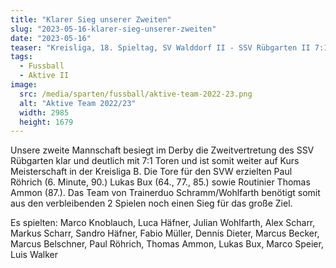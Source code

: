 ```yaml
---
title: "Klarer Sieg unserer Zweiten"
slug: "2023-05-16-klarer-sieg-unserer-zweiten"
date: "2023-05-16"
teaser: "Kreisliga, 18. Spieltag, SV Walddorf II - SSV Rübgarten II 7:1 (2:0)"
tags:
  - Fussball
  - Aktive II
image:
  src: /media/sparten/fussball/aktive-team-2022-23.png
  alt: "Aktive Team 2022/23"
  width: 2985
  height: 1679 
---
```

Unsere zweite Mannschaft besiegt im Derby die Zweitvertretung des SSV Rübgarten klar und deutlich mit 7:1 Toren und ist somit weiter auf Kurs Meisterschaft in der Kreisliga B. Die Tore für den SVW erzielten Paul Röhrich (6. Minute, 90.) Lukas Bux (64., 77., 85.) sowie Routinier Thomas Ammon (87.). Das Team von Trainerduo Schramm/Wohlfarth benötigt somit aus den verbleibenden 2 Spielen noch einen Sieg für das große Ziel.

Es spielten: Marco Knoblauch, Luca Häfner, Julian Wohlfarth, Alex Scharr, Markus Scharr, Sandro Häfner, Fabio Müller, Dennis Dieter, Marcus Becker, Marcus Belschner, Paul Röhrich, Thomas Ammon, Lukas Bux, Marco Speier, Luis Walker
